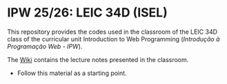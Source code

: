 # IPW 25/26: LEIC 34D (ISEL)

This repository provides the codes used in the classroom of the LEIC 34D class of the curricular unit Introduction to Web Programming (*Introdução à Programação Web - IPW*).

The [Wiki](https://github.com/isel-leic-ipw/2526i-IPW-LEIC34D/wiki) contains the lecture notes presented in the classroom.
- Follow this material as a starting point.
